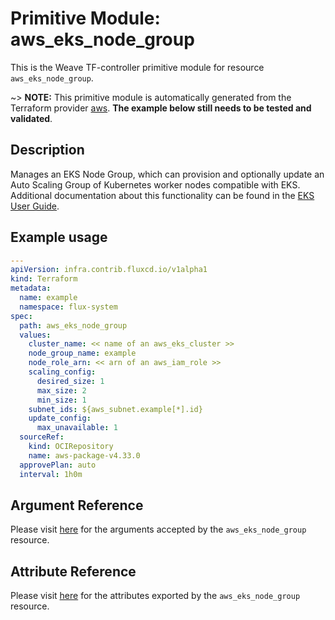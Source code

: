
# Primitive Module: aws_eks_node_group

This is the Weave TF-controller primitive module for resource `aws_eks_node_group`.

~> **NOTE:** This primitive module is automatically generated from the Terraform provider [aws](https://registry.terraform.io/providers/hashicorp/aws/latest/docs/resources/eks_node_group). **The example below still needs to be tested and validated**.

## Description

Manages an EKS Node Group, which can provision and optionally update an Auto Scaling Group of Kubernetes worker nodes compatible with EKS. Additional documentation about this functionality can be found in the [EKS User Guide](https://docs.aws.amazon.com/eks/latest/userguide/managed-node-groups.html).

## Example usage

```yaml
---
apiVersion: infra.contrib.fluxcd.io/v1alpha1
kind: Terraform
metadata:
  name: example
  namespace: flux-system
spec:
  path: aws_eks_node_group
  values:
    cluster_name: << name of an aws_eks_cluster >>
    node_group_name: example
    node_role_arn: << arn of an aws_iam_role >>
    scaling_config:
      desired_size: 1
      max_size: 2
      min_size: 1
    subnet_ids: ${aws_subnet.example[*].id}
    update_config:
      max_unavailable: 1
  sourceRef:
    kind: OCIRepository
    name: aws-package-v4.33.0
  approvePlan: auto
  interval: 1h0m
```

## Argument Reference

Please visit [here](https://registry.terraform.io/providers/hashicorp/aws/latest/docs/resources/eks_node_group#argument-reference) for the arguments accepted by the `aws_eks_node_group` resource.

## Attribute Reference

Please visit [here](https://registry.terraform.io/providers/hashicorp/aws/latest/docs/resources/eks_node_group#attributes-reference) for the attributes exported by the `aws_eks_node_group` resource.
